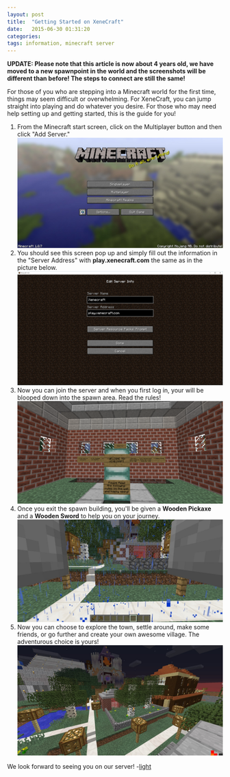 ```yaml
---
layout: post
title:  "Getting Started on XeneCraft"
date:   2015-06-30 01:31:20
categories: 
tags: information, minecraft server
---
```

<strong>UPDATE: Please note that this article is now about 4 years old, we have moved to a new spawnpoint in the world and the screenshots will be different than before! The steps to connect are still the same!</strong>

For those of you who are stepping into a Minecraft world for the first time, things may seem difficult or overwhelming. For <span class="greened">XeneCraft</span>, you can jump straight into playing and do whatever you desire. For those who may need help setting up and getting started, this is the guide for you!
<ol>
<li>From the Minecraft start screen, click on the Multiplayer button and then click "Add Server."</li>
<img class="img-responsive" src="/images/GS1.jpg" alt="Step 1">
<li>You should see this screen pop up and simply fill out the information in the "Server Address" with <strong>play.xenecraft.com</strong> the same as in the picture below.</li>
<img class="img-responsive" src="/images/domain-setup/Server Stuff.png" alt="Step 2">
<li>Now you can join the server and when you first log in, your will be blooped down into the spawn area. Read the rules!</li>
<img class="img-responsive" src="/images/GS3.png" alt="Step 3">
<li>Once you exit the spawn building, you'll be given a <strong>Wooden Pickaxe</strong> and a <strong>Wooden Sword</strong> to help you on your journey.</li>
<img class="img-responsive" src="/images/GS4.jpg" alt="Step 4">
<li>Now you can choose to explore the town, settle around, make some friends, or go further and create your own awesome village. The adventurous choice is yours!</li>
<img class="img-responsive" src="/images/GS5.jpg" alt="Step 5">
</ol>

We look forward to seeing you on our server!
-<a href="//twitter.com/ersgonzo" class="lightSig" rel="noopener noreferrer" target="_blank">light</a>